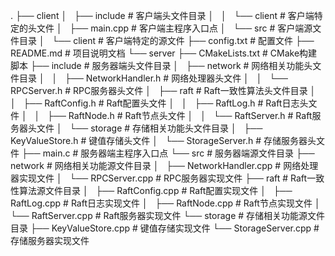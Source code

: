 .
├── client
│   ├── include                    # 客户端头文件目录
│   │   └── client                # 客户端特定的头文件
│   ├── main.cpp                   # 客户端主程序入口点
│   └── src                        # 客户端源文件目录
│       └── client                # 客户端特定的源文件
├── config.txt                     # 配置文件
├── README.md                      # 项目说明文档
└── server
    ├── CMakeLists.txt             # CMake构建脚本
    ├── include                    # 服务器端头文件目录
    │   ├── network               # 网络相关功能头文件目录
    │   │   ├── NetworkHandler.h  # 网络处理器头文件
    │   │   └── RPCServer.h       # RPC服务器头文件
    │   ├── raft                  # Raft一致性算法头文件目录
    │   │   ├── RaftConfig.h      # Raft配置头文件
    │   │   ├── RaftLog.h         # Raft日志头文件
    │   │   ├── RaftNode.h        # Raft节点头文件
    │   │   └── RaftServer.h      # Raft服务器头文件
    │   └── storage               # 存储相关功能头文件目录
    │       ├── KeyValueStore.h   # 键值存储头文件
    │       └── StorageServer.h   # 存储服务器头文件
    ├── main.c                     # 服务器端主程序入口点
    └── src                        # 服务器端源文件目录
        ├── network                # 网络相关功能源文件目录
        │   ├── NetworkHandler.cpp # 网络处理器实现文件
        │   └── RPCServer.cpp      # RPC服务器实现文件
        ├── raft                   # Raft一致性算法源文件目录
        │   ├── RaftConfig.cpp     # Raft配置实现文件
        │   ├── RaftLog.cpp        # Raft日志实现文件
        │   ├── RaftNode.cpp       # Raft节点实现文件
        │   └── RaftServer.cpp     # Raft服务器实现文件
        └── storage                # 存储相关功能源文件目录
            ├── KeyValueStore.cpp  # 键值存储实现文件
            └── StorageServer.cpp  # 存储服务器实现文件

